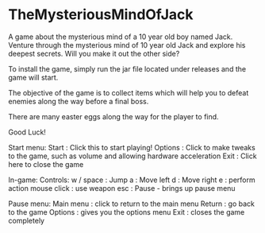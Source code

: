 # TheMysteriousMindOfJack
A game about the mysterious mind of a 10 year old boy named Jack. Venture through the mysterious mind of 10 year old Jack and explore his deepest secrets. Will you make it out the other side?

To install the game, simply run the jar file located under releases and the game will start.

The objective of the game is to collect items which will help you to defeat enemies along the way before a final boss.

There are many easter eggs along the way for the player to find. 

Good Luck!

Start menu:
    Start : Click this to start playing!
    Options : Click to make tweaks to the game, such as volume and allowing hardware acceleration
    Exit : Click here to close the game
    
In-game:
    Controls:
        w / space : Jump
        a : Move left
        d : Move right
        e : perform action
        mouse click : use weapon
        esc : Pause - brings up pause menu
        
Pause menu:
    Main menu : click to return to the main menu
    Return : go back to the game
    Options : gives you the options menu
    Exit : closes the game completely